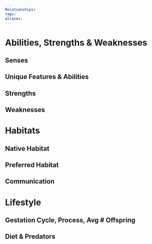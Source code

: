 ```yaml
---
Relationships: 
tags: 
aliases:
---
```

# Abilities, Strengths & Weaknesses
## Senses
## Unique Features & Abilities
## Strengths
## Weaknesses
# Habitats
## Native Habitat
## Preferred Habitat
## Communication
# Lifestyle
## Gestation Cycle, Process, Avg # Offspring
## Diet & Predators
